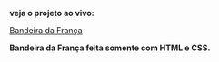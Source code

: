 **veja o projeto ao vivo:**

[Bandeira da França](https://ninja1375.github.io/Bandeira-da-France/)

**Bandeira da França feita somente com HTML e CSS.**
